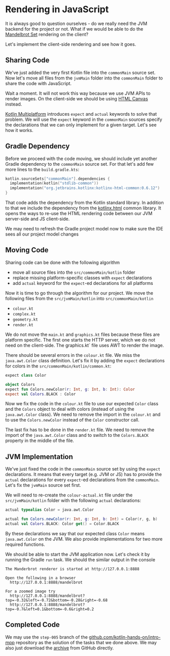 # Rendering in JavaScript

It is always good to question ourselves - do we really need the
JVM backend for the project or not. What if we would be able
to do the [Mandelbrot Set](https://en.wikipedia.org/wiki/Mandelbrot_set)
rendering on the client? 

Let's implement the client-side rendering and see how it goes.

## Sharing Code

We've just added the very first Kotlin file into the `commonMain`
source set. Now let's move all files from the `jvmMain` folder
into the `commonMain` folder to share the code with JavaScript.

Wait a moment. It will not work this way because we use JVM APIs
to render images. On the client-side we should be using
[HTML Canvas](https://www.w3schools.com/html/html5_canvas.asp)
instead.

[Kotlin Multiplatform](https://kotlinlang.org/docs/reference/multiplatform.html)
introduces `expect` and `actual` keywords to solve that problem. 
We will use the `expect` keyword in the `commonMain` sources specify
the declarations that we can only implement for a given target.
Let's see how it works.

## Gradle Dependency

Before we proceed with the code moving, we should include yet another Gradle
dependency to the `commonMain` source set. For that let's add few more lines
to the `build.gradle.kts`:

```kotlin
kotlin.sourceSets["commonMain"].dependencies {
  implementation(kotlin("stdlib-common"))
  implementation("org.jetbrains.kotlinx:kotlinx-html-common:0.6.12")
}
```

That code adds the dependency from the Kotlin standard library. In addition
to that we include the dependency from the
[kotlinx.html](https://github.com/Kotlin/kotlinx.html)
common library. It opens the ways to re-use the HTML rendering
code between our JVM server-side and JS client-side.

We may need to refresh the Gradle project model now to make sure
the IDE sees all our project model changes

## Moving Code

Sharing code can be done with the following algorithm
- move all source files into the `src/commonMain/kotlin` folder
- replace missing platform-specific classes with `expect` declarations
- add `actual` keyword for the `expect`-ed declarations for all platforms

Now it is time to go through the algorithm for our project. We move
the following files from the `src/jvmMain/kotlin` into `src/commonMain/kotlin`
- `colour.kt`
- `complex.kt`
- `geometry.kt`
- `render.kt`

We do not move the `main.kt` and `graphics.kt` files because these files are
platform specific. The first one starts the HTTP server, which we do not need
on the client-side. The graphics.kt` file uses AWT to render the image.
     
There should be several errors in the `colour.kt` file. We miss the
`java.awt.Color` class definition. Let's fix it by adding the `expect`
declarations for colors in the `src/commonMain/kotlin/common.kt`:

```kotlin
expect class Color

object Colors
expect fun Colors.newColor(r: Int, g: Int, b: Int): Color
expect val Colors.BLACK : Color
```

Now we fix the code in the `colour.kt` file to use our expected `Color` class
and the `Colors` object to deal with colors (instead of using the `java.awt.Color` class).
We need to remove the import in the `colour.kt` and to use the `Colors.newColor`
instead of the `Color` constructor call.

The last fix has to be done in the `render.kt` file. We need to remove the
import of the `java.awt.Color` class and to switch to the `Colors.BLACK`
property in the middle of the file.

## JVM Implementation

We've just fixed the code in the `commonMain` source set by using the `expect` declarations.
It means that every target (e.g. JVM or JS) has to provide the `actual` declarations
for every `expect`-ed declarations from the `commonMain`. Let's fix the `jvmMain`
source set first.

We will need to re-create the `colour-actual.kt` file under the `src/jvmMain/kotlin` folder
with the following `actual` declarations:

```kotlin
actual typealias Color = java.awt.Color

actual fun Colors.newColor(r: Int, g: Int, b: Int) = Color(r, g, b)
actual val Colors.BLACK: Color get() = Color.BLACK
```
 
By these declarations we say that our expected class `Color` means
`java.awt.Color` on the JVM. We also provide implementations for
two more required functions.

We should be able to start the JVM application now. Let's check
it by running the Gradle `run` task. We should the similar output
in the console

```
The Manderbrot renderer is started at http://127.0.0.1:8888

Open the following in a browser
  http://127.0.0.1:8888/mandelbrot

For a zoomed image try
  http://127.0.0.1:8888/mandelbrot?top=-0.32&left=-0.72&bottom=-0.28&right=-0.68
  http://127.0.0.1:8888/mandelbrot?top=-0.7&left=0.1&bottom=-0.6&right=0.2

```


## Completed Code

We may use the `step-005` branch of the
[github.com/kotlin-hands-on/intro-mpp](https://github.com/kotlin-hands-on/intro-mpp)
repository as the solution of the tasks that we done above. 
We may also just download the
[archive](https://github.com/kotlin-hands-on/intro-mpp/archive/step-005.zip)
from GitHub directly.
  